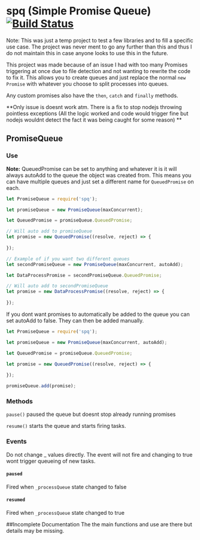 spq (Simple Promise Queue) [![Build Status](https://travis-ci.com/sekwah41/spq.svg?branch=master)](https://travis-ci.com/sekwah41/spq/branches)
================

Note: This was just a temp project to test a few libraries and to fill a specific use case. The project was never ment to go any further than this and thus I do not maintain this in case anyone looks to use this in the future.

This project was made because of an issue I had with too many Promises triggering 
at once due to file detection and not wanting to rewrite the code to fix it.
This allows you to create queues and just replace the normal `new Promise` with
whatever you choose to split processes into queues.

Any custom promises also have the `then`, `catch` and `finally` methods.

**Only issue is doesnt work atm. There is a fix to stop nodejs throwing pointless exceptions (All the logic worked and code would trigger fine but nodejs wouldnt detect the fact it was being caught for some reason) **

## PromiseQueue
### Use
**Note:** QueuedPromise can be set to anything and whatever it is it will always autoAdd to the queue the object was created from.
This means you can have multiple queues and just set a different name for `QueuedPromise` on each.
```javascript
let PromiseQueue = require('spq');

let promiseQueue = new PromiseQueue(maxConcurrent);

let QueuedPromise = promiseQueue.QueuedPromise;

// Will auto add to promiseQueue
let promise = new QueuedPromise((resolve, reject) => {
    
});

// Example of if you want two different queues
let secondPromiseQueue = new PromiseQueue(maxConcurrent, autoAdd);

let DataProcessPromise = secondPromiseQueue.QueuedPromise;

// Will auto add to secondPromiseQueue
let promise = new DataProcessPromise((resolve, reject) => {
    
});
```

If you dont want promises to automatically be added to the queue you can set autoAdd to false.
They can then be added manually.

```javascript
let PromiseQueue = require('spq');

let promiseQueue = new PromiseQueue(maxConcurrent, autoAdd);

let QueuedPromise = promiseQueue.QueuedPromise;

let promise = new QueuedPromise((resolve, reject) => {
    
});

promiseQueue.add(promise);

```

### Methods
`pause()` paused the queue but doesnt stop already running promises

`resume()` starts the queue and starts firing tasks.

### Events
Do not change _ values directly. The event will not fire and changing to true wont trigger
queueing of new tasks.
#### `paused`
Fired when `_processQueue` state changed to false

#### `resumed`
Fired when `_processQueue` state changed to true

##Incomplete Documentation
The the main functions and use are there but details may be missing.
